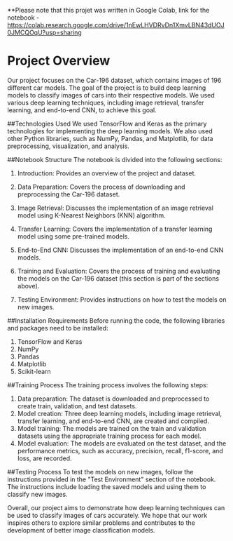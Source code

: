 **Please note that this projet was written in Google Colab, link for the notebook - https://colab.research.google.com/drive/1nEwLHVDRvDn1XmvLBN43dUOJ0JMCQOqU?usp=sharing
# Project Overview
Our project focuses on the Car-196 dataset, which contains images of 196 different car models. The goal of the project is to build deep learning models to classify images of cars into their respective models. We used various deep learning techniques, including image retrieval, transfer learning, and end-to-end CNN, to achieve this goal.

##Technologies Used
We used TensorFlow and Keras as the primary technologies for implementing the deep learning models. We also used other Python libraries, such as NumPy, Pandas, and Matplotlib, for data preprocessing, visualization, and analysis.

##Notebook Structure
The notebook is divided into the following sections:

1. Introduction: Provides an overview of the project and dataset.

2. Data Preparation: Covers the process of downloading and preprocessing the Car-196 dataset.

3. Image Retrieval: Discusses the implementation of an image retrieval model using K-Nearest Neighbors (KNN) algorithm.

4. Transfer Learning: Covers the implementation of a transfer learning model using some pre-trained models.

5. End-to-End CNN: Discusses the implementation of an end-to-end CNN models.

6. Training and Evaluation: Covers the process of training and evaluating the models on the Car-196 dataset (this section is part of the sections above).

7. Testing Environment: Provides instructions on how to test the models on new images.

##Installation Requirements
Before running the code, the following libraries and packages need to be installed:

1. TensorFlow and Keras
2. NumPy
3. Pandas
4. Matplotlib
5. Scikit-learn

##Training Process
The training process involves the following steps:

1. Data preparation: The dataset is downloaded and preprocessed to create train, validation, and test datasets.
2. Model creation: Three deep learning models, including image retrieval, transfer learning, and end-to-end CNN, are created and compiled.
3. Model training: The models are trained on the train and validation datasets using the appropriate training process for each model.
4. Model evaluation: The models are evaluated on the test dataset, and the performance metrics, such as accuracy, precision, recall, f1-score, and loss, are recorded.

##Testing Process
To test the models on new images, follow the instructions provided in the "Test Environment" section of the notebook. The instructions include loading the saved models and using them to classify new images.

Overall, our project aims to demonstrate how deep learning techniques can be used to classify images of cars accurately. We hope that our work inspires others to explore similar problems and contributes to the development of better image classification models.

